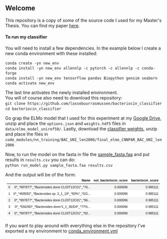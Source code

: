 ## Welcome
This repository is a copy of *some* of the source code I used for my Master's Thesis. You can find my paper [here](paper/thesis.pdf).

#### To run my classifier
You will need to install a few dependencies. In the example below I create a new conda environment with these installed:
```
conda create -yn new_env
conda install -yn new_env allennlp -c pytorch -c allennlp -c conda-forge
conda install -yn new_env tensorflow pandas Biopython gensim seaborn
conda activate new_env
```
The last line activates the newly installed environment.\
You will of course also need to download this repository:\
`git clone https://github.com/lassebuurrasmussen/bacteriocin_classifier`\
`cd bacteriocin_classifier`

Go grap the ELMo model that I used for this experiment at my [Google Drive](https://drive.google.com/open?id=1VaA92XizlP88AjJTPr7BJ2Nh_q2qmi5s), unzip and place the `options.json` and `weights.hdf5` files in `data/elmo_model_uniref50/`. Lastly, download the [classifier weights](https://drive.google.com/open?id=1UaFuCirtm289Y6Q7dbKCxpPI1AEtix8g), unzip and place the files in `code_modules/nn_training/BAC_UNI_len2006/final_elmo_CNNPAR_BAC_UNI_len2006`

Now, to run the model on the fasta in file the [sample_fasta.faa](sample_fasta.faa) and put results in `results.csv` you can do:\
`python run_model.py sample_fasta.faa results.csv`

And the output will be of the form:\
![](result.png)

If you want to play around with everything else in the repository I've exported a my environment to [conda_environment.yml](conda_environment.yml)
